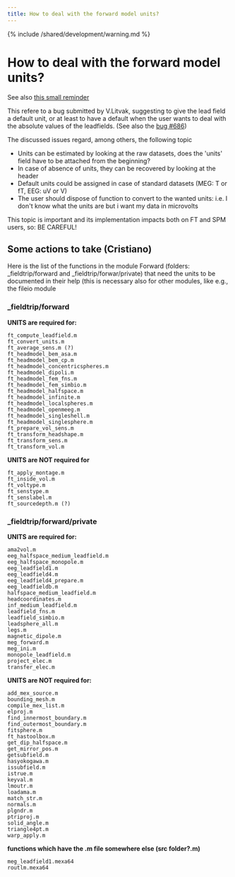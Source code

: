 ```yaml
---
title: How to deal with the forward model units?
---
```


{% include /shared/development/warning.md %}

# How to deal with the forward model units?

See also [this small reminder](/development/project/units)

This refere to a bug submitted by V.Litvak, suggesting to give the lead field a default unit, or at least to have a default when the user wants to deal with the absolute values of the leadfields. (See also the [bug #686](http://bugzilla.fieldtriptoolbox.org/show_bug.cgi?id=686))

The discussed issues regard, among others, the following topic

- Units can be estimated by looking at the raw datasets, does the 'units' field have to be attached from the beginning?
- In case of absence of units, they can be recovered by looking at the header
- Default units could be assigned in case of standard datasets (MEG: T or fT, EEG: uV or V)
- The user should dispose of function to convert to the wanted units: i.e. I don't know what the units are but i want my data in microvolts

This topic is important and its implementation impacts both on FT and SPM users, so: BE CAREFUL!

## Some actions to take (Cristiano)

Here is the list of the functions in the module Forward (folders: \_fieldtrip/forward and \_fieldtrip/forwar/private) that need the units to be documented in their help (this is necessary also for other modules, like e.g., the fileio module

### \_fieldtrip/forward

**UNITS are required for:**

    ft_compute_leadfield.m
    ft_convert_units.m
    ft_average_sens.m (?)
    ft_headmodel_bem_asa.m
    ft_headmodel_bem_cp.m
    ft_headmodel_concentricspheres.m
    ft_headmodel_dipoli.m
    ft_headmodel_fem_fns.m
    ft_headmodel_fem_simbio.m
    ft_headmodel_halfspace.m
    ft_headmodel_infinite.m
    ft_headmodel_localspheres.m
    ft_headmodel_openmeeg.m
    ft_headmodel_singleshell.m
    ft_headmodel_singlesphere.m
    ft_prepare_vol_sens.m
    ft_transform_headshape.m
    ft_transform_sens.m
    ft_transform_vol.m

**UNITS are NOT required for**

    ft_apply_montage.m
    ft_inside_vol.m
    ft_voltype.m
    ft_senstype.m
    ft_senslabel.m
    ft_sourcedepth.m (?)

### \_fieldtrip/forward/private

**UNITS are required for:**

    ama2vol.m
    eeg_halfspace_medium_leadfield.m
    eeg_halfspace_monopole.m
    eeg_leadfield1.m
    eeg_leadfield4.m
    eeg_leadfield4_prepare.m
    eeg_leadfieldb.m
    halfspace_medium_leadfield.m
    headcoordinates.m
    inf_medium_leadfield.m
    leadfield_fns.m
    leadfield_simbio.m
    leadsphere_all.m
    legs.m
    magnetic_dipole.m
    meg_forward.m
    meg_ini.m
    monopole_leadfield.m
    project_elec.m
    transfer_elec.m

**UNITS are NOT required for:**

    add_mex_source.m
    bounding_mesh.m
    compile_mex_list.m
    elproj.m
    find_innermost_boundary.m
    find_outermost_boundary.m
    fitsphere.m
    ft_hastoolbox.m
    get_dip_halfspace.m
    get_mirror_pos.m
    getsubfield.m
    hasyokogawa.m
    issubfield.m
    istrue.m
    keyval.m
    lmoutr.m
    loadama.m
    match_str.m
    normals.m
    plgndr.m
    ptriproj.m
    solid_angle.m
    triangle4pt.m
    warp_apply.m

**functions which have the .m file somewhere else (src folder?.m)**

    meg_leadfield1.mexa64
    routlm.mexa64
